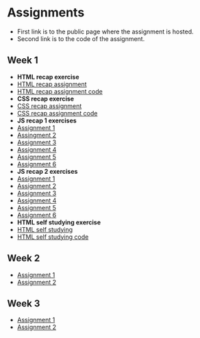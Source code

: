 # Assignments
- First link is to the public page where the assignment is hosted.
- Second link is to the code of the assignment.
## Week 1
- **HTML recap exercise**
- [HTML recap assignment](https://users.metropolia.fi/~erikroi/web_development/week1/html_recap_exercise/)
- [HTML recap assignment code](https://github.com/eKuuuuu/web_sovelluskehitys/blob/master/week1/html-recap/index.html)
- **CSS recap exercise**
- [CSS recap assignment](https://users.metropolia.fi/~erikroi/web_development/week1/css_recap_exercise/)
- [CSS recap assignment code](https://github.com/eKuuuuu/web_sovelluskehitys/tree/master/week1/css-recap)
- **JS recap 1 exercises**
- [Assignment 1](https://github.com/eKuuuuu/web_sovelluskehitys/tree/master/week1/js-recap1/assingment1)
- [Assingment 2](https://github.com/eKuuuuu/web_sovelluskehitys/tree/master/week1/js-recap1/assingment2)
- [Assignment 3](https://github.com/eKuuuuu/web_sovelluskehitys/tree/master/week1/js-recap1/assingment3)
- [Assignment 4](https://github.com/eKuuuuu/web_sovelluskehitys/tree/master/week1/js-recap1/assingment4)
- [Assignment 5](https://github.com/eKuuuuu/web_sovelluskehitys/tree/master/week1/js-recap1/assingment5)
- [Assignment 6](https://github.com/eKuuuuu/web_sovelluskehitys/tree/master/week1/js-recap1/assingment6)
- **JS recap 2 exercises**
- [Assignment 1](https://github.com/eKuuuuu/web_sovelluskehitys/tree/master/week1/js-recap2/assingment1)
- [Assignment 2](https://github.com/eKuuuuu/web_sovelluskehitys/tree/master/week1/js-recap2/assingment2)
- [Assignment 3](https://github.com/eKuuuuu/web_sovelluskehitys/tree/master/week1/js-recap2/assingment3)
- [Assignment 4](https://github.com/eKuuuuu/web_sovelluskehitys/tree/master/week1/js-recap2/assingment4)
- [Assignment 5](https://github.com/eKuuuuu/web_sovelluskehitys/tree/master/week1/js-recap2/assingment5)
- [Assignment 6](https://github.com/eKuuuuu/web_sovelluskehitys/tree/master/week1/js-recap2/assingment6)
- **HTML self studying exercise**
- [HTML self studying](link-to-assingment-3)
- [HTML self studying code](link-to-assingment-3)

## Week 2
- [Assignment 1](link-to-assignment-3)
- [Assignment 2](link-to-assignment-4)

## Week 3
- [Assignment 1](link-to-assignment-5)
- [Assignment 2](link-to-assignment-6)
